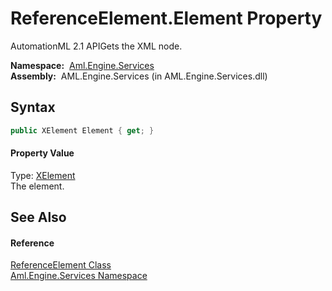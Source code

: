 ReferenceElement.Element Property
=================================
AutomationML 2.1 APIGets the XML node.

  **Namespace:**  [Aml.Engine.Services][1]  
  **Assembly:**  AML.Engine.Services (in AML.Engine.Services.dll)

Syntax
------

```csharp
public XElement Element { get; }
```

#### Property Value
Type: [XElement][2]  
The element.

See Also
--------

#### Reference
[ReferenceElement Class][3]  
[Aml.Engine.Services Namespace][1]  

[1]: ../README.md
[2]: https://docs.microsoft.com/dotnet/api/system.xml.linq.xelement
[3]: README.md
[4]: https://www.automationml.org
[5]: ../../icons/logoShade.png